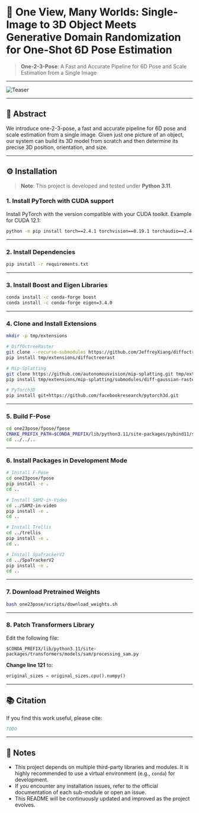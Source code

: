 # 🎯 One View, Many Worlds: Single-Image to 3D Object Meets Generative Domain Randomization for One-Shot 6D Pose Estimation

> **One-2-3-Pose**: A Fast and Accurate Pipeline for 6D Pose and Scale Estimation from a Single Image

---

![Teaser](assets/teaser.png)

---

## 📄 Abstract

We introduce one-2-3-pose, a fast and accurate pipeline for 6D pose and scale estimation from a single image. Given just one picture of an object, our system can build its 3D model from scratch and then determine its precise 3D position, orientation, and size.

---

## ⚙️ Installation

> **Note**: This project is developed and tested under **Python 3.11**.

### 1. Install PyTorch with CUDA support

Install PyTorch with the version compatible with your CUDA toolkit. Example for CUDA 12.1:

```bash
python -m pip install torch==2.4.1 torchvision==0.19.1 torchaudio==2.4.1 --index-url https://download.pytorch.org/whl/cu121
```

---

### 2. Install Dependencies

```bash
pip install -r requirements.txt
```

---

### 3. Install Boost and Eigen Libraries

```bash
conda install -c conda-forge boost
conda install -c conda-forge eigen=3.4.0
```

---

### 4. Clone and Install Extensions

```bash
mkdir -p tmp/extensions

# DiffOctreeRaster
git clone --recurse-submodules https://github.com/JeffreyXiang/diffoctreerast.git tmp/extensions/diffoctreerast
pip install tmp/extensions/diffoctreerast

# Mip-Splatting
git clone https://github.com/autonomousvision/mip-splatting.git tmp/extensions/mip-splatting
pip install tmp/extensions/mip-splatting/submodules/diff-gaussian-rasterization/

# PyTorch3D
pip install git+https://github.com/facebookresearch/pytorch3d.git
```

---

### 5. Build F-Pose

```bash
cd one23pose/fpose/fpose
CMAKE_PREFIX_PATH=$CONDA_PREFIX/lib/python3.11/site-packages/pybind11/share/cmake/pybind11 bash build_all_conda.sh
cd ../../..
```

---

### 6. Install Packages in Development Mode

```bash
# Install F-Pose
cd one23pose/fpose
pip install -e .
cd ..

# Install SAM2-in-Video
cd ../SAM2-in-video
pip install -e .
cd ..

# Install Trellis
cd ../trellis
pip install -e .
cd ..

# Install SpaTrackerV2
cd ../SpaTrackerV2
pip install -e .
cd ..
```

---

### 7. Download Pretrained Weights

```bash
bash one23pose/scripts/download_weights.sh
```

---

### 8. Patch Transformers Library

Edit the following file:

```
$CONDA_PREFIX/lib/python3.11/site-packages/transformers/models/sam/processing_sam.py
```

**Change line 121** to:

```python
original_sizes = original_sizes.cpu().numpy()
```

---

## 📚 Citation

If you find this work useful, please cite:

```bibtex
TODO
```

---

## 📝 Notes

- This project depends on multiple third-party libraries and modules. It is highly recommended to use a virtual environment (e.g., `conda`) for development.
- If you encounter any installation issues, refer to the official documentation of each sub-module or open an issue.
- This README will be continuously updated and improved as the project evolves.
